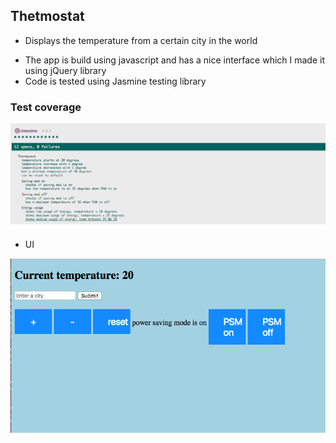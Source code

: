 ## Thetmostat

* Displays the temperature from a certain city in the world

- The app is build using javascript and has a nice interface which I made it  using jQuery library
- Code is tested using Jasmine testing library

### Test coverage

![tests](images/tests.png)

- UI

![UI](images/UI.png)
